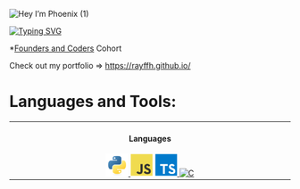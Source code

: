 ![Hey I’m Phoenix (1)](https://github.com/RayFFH/RayFFH/assets/57190209/2b666a96-0a82-451d-ba1f-96d2e67a0c02)

<a href="https://www.linkedin.com/in/phoenixsmart"><img src="https://readme-typing-svg.herokuapp.com?font=Fira+Code&pause=1000&color=5800F7&random=false&width=435&lines=Here's+my+linkedin!" alt="Typing SVG" /></a>

*[Founders and Coders](https://www.foundersandcoders.com/learn/) Cohort

Check out my portfolio => https://rayffh.github.io/

# Languages and Tools:
<table><tr>
  <td valign="top" width="33%">
    <div align="center">  
      <h4>Languages</h4>
      <a href="https://www.python.org" target="_blank" rel="noreferrer"> <img src="https://raw.githubusercontent.com/devicons/devicon/master/icons/python/python-original.svg" alt="python" width="40" height="40"/> </a>
      <a href="https://developer.mozilla.org/en-US/docs/Web/JavaScript" target="_blank" rel="noreferrer"> <img src="https://raw.githubusercontent.com/devicons/devicon/master/icons/javascript/javascript-original.svg" alt="javascript" width="40" height="40"/></a> 
      <a href="https://www.typescriptlang.org/" target="_blank" rel="noreferrer"> <img src="https://raw.githubusercontent.com/devicons/devicon/master/icons/typescript/typescript-original.svg" alt="typescript" width="40" height="40"/> </a>
<!--      <a href="https://golang.org" target="_blank" rel="noreferrer"> <img src="https://raw.githubusercontent.com/devicons/devicon/master/icons/go/go-original.svg" alt="go" width="40" height="40"/> </a> -->
          <a href="https://www.python.org" target="_blank" rel="noreferrer"><img src = ![c_original_logo_icon_146611](https://github.com/RayFFH/RayFFH/assets/57190209/58d62bf6-c332-4edb-8a99-4972accfd4dc)" alt="C" width="40" height="40"/></a>
     </div>
  </td>

